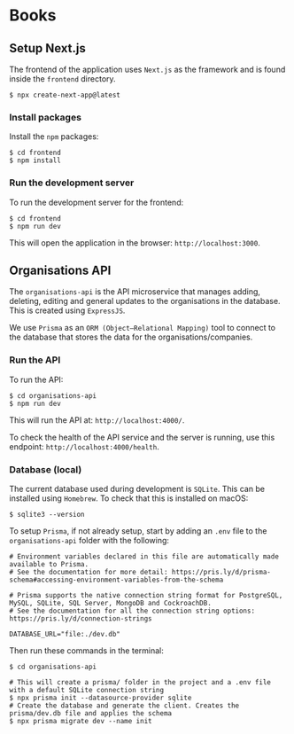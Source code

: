 # Books

## Setup Next.js
The frontend of the application uses `Next.js` as the framework and is found inside the `frontend` directory.

```shell
$ npx create-next-app@latest
```

### Install packages
Install the `npm` packages:

```shell
$ cd frontend
$ npm install
```

### Run the development server
To run the development server for the frontend:

```shell
$ cd frontend
$ npm run dev
```

This will open the application in the browser: `http://localhost:3000`.

## Organisations API
The `organisations-api` is the API microservice that manages adding, deleting, editing and general updates to the organisations in the database. This is created using `ExpressJS`.

We use `Prisma` as an `ORM (Object–Relational Mapping)` tool to connect to the database that stores the data for the organisations/companies.

### Run the API
To run the API:

```shell
$ cd organisations-api
$ npm run dev
```

This will run the API at: `http://localhost:4000/`.

To check the health of the API service and the server is running, use this endpoint: `http://localhost:4000/health`.

### Database (local)
The current database used during development is `SQLite`. This can be installed using `Homebrew`. To check that this is installed on macOS:

```shell
$ sqlite3 --version
```

To setup `Prisma`, if not already setup, start by adding an `.env` file to the `organisations-api` folder with the following:

```
# Environment variables declared in this file are automatically made available to Prisma.
# See the documentation for more detail: https://pris.ly/d/prisma-schema#accessing-environment-variables-from-the-schema

# Prisma supports the native connection string format for PostgreSQL, MySQL, SQLite, SQL Server, MongoDB and CockroachDB.
# See the documentation for all the connection string options: https://pris.ly/d/connection-strings

DATABASE_URL="file:./dev.db"
```

Then run these commands in the terminal:

```shell
$ cd organisations-api

# This will create a prisma/ folder in the project and a .env file with a default SQLite connection string
$ npx prisma init --datasource-provider sqlite
# Create the database and generate the client. Creates the prisma/dev.db file and applies the schema
$ npx prisma migrate dev --name init
```